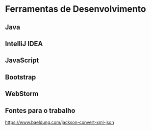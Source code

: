 # Ferramentas de Desenvolvimento

## Java

## IntelliJ IDEA

## JavaScript

## Bootstrap

## WebStorm

## Fontes para o trabalho
https://www.baeldung.com/jackson-convert-xml-json
